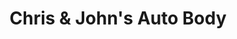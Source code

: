---
title: "Chris & John's Auto Body"
url: /milwaukie/chris-und-johns-auto-body/
shop: Autowerkstatt
---